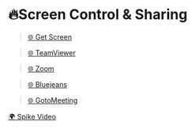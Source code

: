 # 🔥Screen Control & Sharing

> [🌐 Get Screen](https://getscreen.me)

> [🌐 TeamViewer](https://www.teamviewer.com/en-us/)

> [🌐 Zoom](https://zoom.us/)

> [🌐 Bluejeans](https://www.bluejeans.com/)

> [🌐 GotoMeeting](https://www.gotomeeting.com/)

[🌍 Spike Video](https://video.spike.chat)
